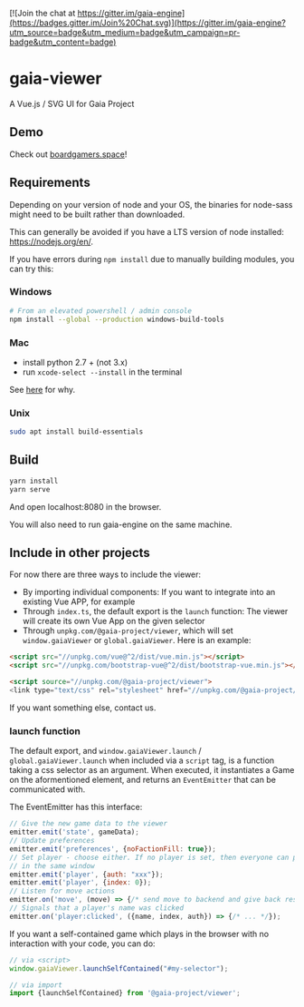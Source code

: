 [![Join the chat at https://gitter.im/gaia-engine](https://badges.gitter.im/Join%20Chat.svg)](https://gitter.im/gaia-engine?utm_source=badge&utm_medium=badge&utm_campaign=pr-badge&utm_content=badge)

# gaia-viewer
A Vue.js / SVG UI for Gaia Project

## Demo

Check out [boardgamers.space](https://www.boardgamers.space)!

## Requirements

Depending on your version of node and your OS, the binaries for node-sass might need to be built rather than downloaded.

This can generally be avoided if you have a LTS version of node installed: https://nodejs.org/en/.

If you have errors during `npm install` due to manually building modules, you can try this:

### Windows

```bash
# From an elevated powershell / admin console
npm install --global --production windows-build-tools
```

### Mac

- install python 2.7 + (not 3.x)
- run `xcode-select --install` in the terminal

See [here](https://github.com/nodejs/node-gyp) for why.

### Unix

```bash
sudo apt install build-essentials
```

## Build

```bash
yarn install
yarn serve
```

And open localhost:8080 in the browser.

You will also need to run gaia-engine on the same machine.

## Include in other projects

For now there are three ways to include the viewer:

- By importing individual components: If you want to integrate into an existing Vue APP, for example
- Through `index.ts`, the default export is the `launch` function: The viewer will create its own Vue App on the given selector
- Through `unpkg.com/@gaia-project/viewer`, which will set `window.gaiaViewer` or `global.gaiaViewer`. Here is an example:

```html
<script src="//unpkg.com/vue@^2/dist/vue.min.js"></script>
<script src="//unpkg.com/bootstrap-vue@^2/dist/bootstrap-vue.min.js"></script>

<script source="//unpkg.com/@gaia-project/viewer">
<link type="text/css" rel="stylesheet" href="//unpkg.com/@gaia-project/viewer/dist/package/viewer.css">
```

If you want something else, contact us.

### launch function

The default export, and `window.gaiaViewer.launch` / `global.gaiaViewer.launch` when included via a `script` tag, is a function taking a css selector as an argument. When executed, it instantiates a Game on the aformentioned element, and returns an `EventEmitter` that can be communicated with.

The EventEmitter has this interface:

```js
// Give the new game data to the viewer
emitter.emit('state', gameData);
// Update preferences
emitter.emit('preferences', {noFactionFill: true});
// Set player - choose either. If no player is set, then everyone can play
// in the same window
emitter.emit('player', {auth: "xxx"});
emitter.emit('player', {index: 0});
// Listen for move actions
emitter.on('move', (move) => {/* send move to backend and give back result */});
// Signals that a player's name was clicked
emitter.on('player:clicked', ({name, index, auth}) => {/* ... */});
```

If you want a self-contained game which plays in the browser with no interaction with your code, you can do:

```js
// via <script>
window.gaiaViewer.launchSelfContained("#my-selector");

// via import
import {launchSelfContained} from '@gaia-project/viewer';
```